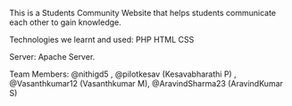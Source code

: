 This is a Students Community Website that helps students communicate each other to gain knowledge.

Technologies we learnt and used:
PHP 
HTML
CSS

Server: Apache Server.

Team Members: @nithigd5 , @pilotkesav (Kesavabharathi P) , @Vasanthkumar12 (Vasanthkumar M), @AravindSharma23 (AravindKumar S)
